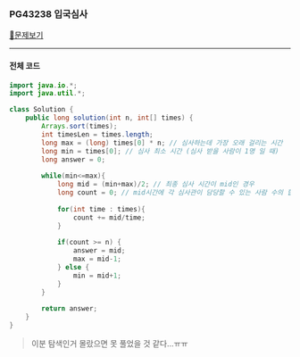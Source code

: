 ### PG43238 입국심사

[📁문제보기](https://school.programmers.co.kr/learn/courses/30/lessons/43238)

---

#### 전체 코드

```java
import java.io.*;
import java.util.*;

class Solution {
    public long solution(int n, int[] times) {        
        Arrays.sort(times);
        int timesLen = times.length;
        long max = (long) times[0] * n; // 심사하는데 가장 오래 걸리는 시간
        long min = times[0]; // 심사 최소 시간 (심사 받을 사람이 1명 일 때)
        long answer = 0;
        
        while(min<=max){
            long mid = (min+max)/2; // 최종 심사 시간이 mid인 경우
            long count = 0; // mid시간에 각 심사관이 담당할 수 있는 사람 수의 합  
            
            for(int time : times){
                count += mid/time; 
            }
            
            if(count >= n) {
                answer = mid;
                max = mid-1;
            } else {
                min = mid+1;
            }
        }
        
        return answer;
    }
}
```

> 이분 탐색인거 몰랐으면 못 풀었을 것 같다...ㅠㅠ  
